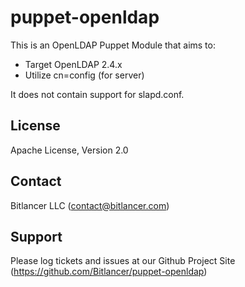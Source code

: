 puppet-openldap
===============

This is an OpenLDAP Puppet Module that aims to:

* Target OpenLDAP 2.4.x
* Utilize cn=config (for server)

It does not contain support for slapd.conf.

License
-------

Apache License, Version 2.0

Contact
-------

Bitlancer LLC (contact@bitlancer.com)

Support
-------

Please log tickets and issues at our Github Project Site (https://github.com/Bitlancer/puppet-openldap)
